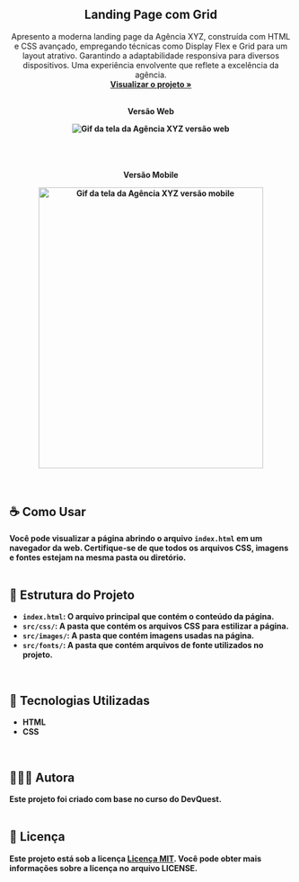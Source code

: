 <div align="center">

  <h2 align="center">Landing Page com Grid</h2>

  <p align="center">
    Apresento a moderna landing page da Agência XYZ, construída com HTML e CSS avançado, empregando técnicas como Display Flex e Grid para um layout atrativo. Garantindo a adaptabilidade responsiva para diversos dispositivos. Uma experiência envolvente que reflete a excelência da agência.
    <br />
    <a href="https://moniquecarvalho.github.io/landing-page-com-grid/"><strong>Visualizar o projeto »</strong></a>
    <br />
    <br />
  </p>
  <p><b>Versão Web</p>
  <img src="./src/images/web.gif" alt="Gif da tela da Agência XYZ versão web">
   <br />
   <br />
   <br />
   <br />
   <p><b>Versão Mobile</p>
  <img src="./src/images/mobile.gif" alt="Gif da tela da Agência XYZ versão mobile" width="400" height="500" >
</div>
<br />
<br />

## ☕ Como Usar
Você pode visualizar a página abrindo o arquivo `index.html` em um navegador da web. Certifique-se de que todos os arquivos CSS, imagens e fontes estejam na mesma pasta ou diretório.
<br />
<br />

## 📂 Estrutura do Projeto

- `index.html`: O arquivo principal que contém o conteúdo da página.
- `src/css/`: A pasta que contém os arquivos CSS para estilizar a página.
- `src/images/`: A pasta que contém imagens usadas na página.
- `src/fonts/`: A pasta que contém arquivos de fonte utilizados no projeto.
<br />

## 🚀 Tecnologias Utilizadas

* HTML
* CSS
<br />

## 👩🏽‍💻 Autora

Este projeto foi criado com base no curso do DevQuest.
<br />
<br />

## 📝 Licença

Este projeto está sob a licença  [Licença MIT](license.md). Você pode obter mais informações sobre a licença no arquivo LICENSE.
<br />
<br />



